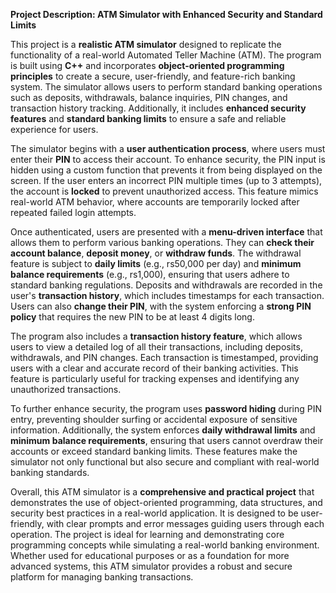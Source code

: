 **Project Description: ATM Simulator with Enhanced Security and Standard Limits**

This project is a **realistic ATM simulator** designed to replicate the functionality of a real-world Automated Teller Machine (ATM). The program is built using **C++** and incorporates **object-oriented programming principles** to create a secure, user-friendly, and feature-rich banking system. The simulator allows users to perform standard banking operations such as deposits, withdrawals, balance inquiries, PIN changes, and transaction history tracking. Additionally, it includes **enhanced security features** and **standard banking limits** to ensure a safe and reliable experience for users.

The simulator begins with a **user authentication process**, where users must enter their **PIN** to access their account. To enhance security, the PIN input is hidden using a custom function that prevents it from being displayed on the screen. If the user enters an incorrect PIN multiple times (up to 3 attempts), the account is **locked** to prevent unauthorized access. This feature mimics real-world ATM behavior, where accounts are temporarily locked after repeated failed login attempts.

Once authenticated, users are presented with a **menu-driven interface** that allows them to perform various banking operations. They can **check their account balance**, **deposit money**, or **withdraw funds**. The withdrawal feature is subject to **daily limits** (e.g., rs50,000 per day) and **minimum balance requirements** (e.g., rs1,000), ensuring that users adhere to standard banking regulations. Deposits and withdrawals are recorded in the user's **transaction history**, which includes timestamps for each transaction. Users can also **change their PIN**, with the system enforcing a **strong PIN policy** that requires the new PIN to be at least 4 digits long.

The program also includes a **transaction history feature**, which allows users to view a detailed log of all their transactions, including deposits, withdrawals, and PIN changes. Each transaction is timestamped, providing users with a clear and accurate record of their banking activities. This feature is particularly useful for tracking expenses and identifying any unauthorized transactions.

To further enhance security, the program uses **password hiding** during PIN entry, preventing shoulder surfing or accidental exposure of sensitive information. Additionally, the system enforces **daily withdrawal limits** and **minimum balance requirements**, ensuring that users cannot overdraw their accounts or exceed standard banking limits. These features make the simulator not only functional but also secure and compliant with real-world banking standards.

Overall, this ATM simulator is a **comprehensive and practical project** that demonstrates the use of object-oriented programming, data structures, and security best practices in a real-world application. It is designed to be user-friendly, with clear prompts and error messages guiding users through each operation. The project is ideal for learning and demonstrating core programming concepts while simulating a real-world banking environment. Whether used for educational purposes or as a foundation for more advanced systems, this ATM simulator provides a robust and secure platform for managing banking transactions.
